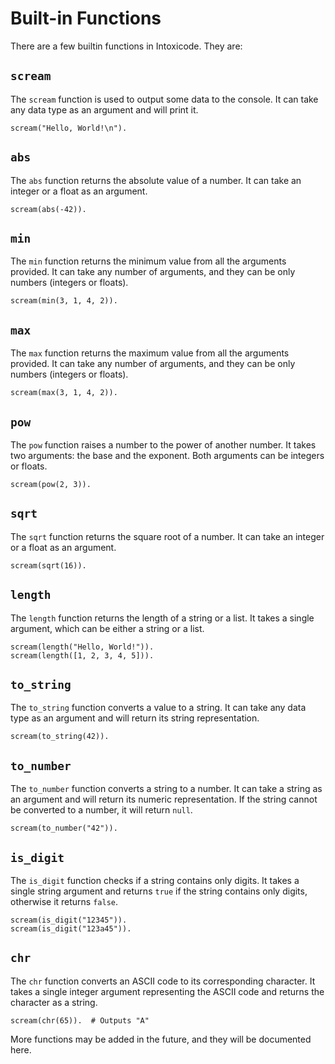 # Built-in Functions
There are a few builtin functions in Intoxicode. They are:

## `scream`
The `scream` function is used to output some data to the console. It can take any data type as an argument and will print it.
```intox
scream("Hello, World!\n").
```

## `abs`
The `abs` function returns the absolute value of a number. It can take an integer or a float as an argument.
```intox
scream(abs(-42)).
```

## `min`
The `min` function returns the minimum value from all the arguments provided. It can take any number of arguments, and they can be only numbers (integers or floats).
```intox
scream(min(3, 1, 4, 2)).
```

## `max`
The `max` function returns the maximum value from all the arguments provided. It can take any number of arguments, and they can be only numbers (integers or floats).
```intox
scream(max(3, 1, 4, 2)).
```

## `pow`
The `pow` function raises a number to the power of another number. It takes two arguments: the base and the exponent. Both arguments can be integers or floats.
```intox
scream(pow(2, 3)).
```

## `sqrt`
The `sqrt` function returns the square root of a number. It can take an integer or a float as an argument.
```intox
scream(sqrt(16)).
```

## `length`
The `length` function returns the length of a string or a list. It takes a single argument, which can be either a string or a list.
```intox
scream(length("Hello, World!")).
scream(length([1, 2, 3, 4, 5])).
```

## `to_string`
The `to_string` function converts a value to a string. It can take any data type as an argument and will return its string representation.
```intox
scream(to_string(42)).
```

## `to_number`
The `to_number` function converts a string to a number. It can take a string as an argument and will return its numeric representation. If the string cannot be converted to a number, it will return `null`.
```intox
scream(to_number("42")).
```

## `is_digit`
The `is_digit` function checks if a string contains only digits. It takes a single string argument and returns `true` if the string contains only digits, otherwise it returns `false`.
```intox
scream(is_digit("12345")).
scream(is_digit("123a45")).
```

## `chr`
The `chr` function converts an ASCII code to its corresponding character. It takes a single integer argument representing the ASCII code and returns the character as a string.
```intox
scream(chr(65)).  # Outputs "A"
```

More functions may be added in the future, and they will be documented here.
